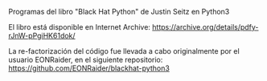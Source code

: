 Programas del libro "Black Hat Python" de Justin Seitz en Python3

El libro está disponible en Internet Archive: https://archive.org/details/pdfy-rJnW-pPgiHK61dok/

La re-factorización del código fue llevada a cabo originalmente por el usuario EONRaider, en el siguiente repositorio: https://github.com/EONRaider/blackhat-python3
